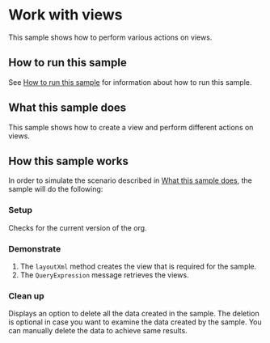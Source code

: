 # Work with views

This sample shows how to perform various actions on views.

## How to run this sample

See [How to run this sample](https://github.com/microsoft/PowerApps-Samples/blob/master/cds/README.md) for information about how to run this sample.

## What this sample does

This sample shows how to create a view and perform different actions on views.

## How this sample works

In order to simulate the scenario described in [What this sample does](#what-this-sample-does), the sample will do the following:

### Setup

Checks for the current version of the org.

### Demonstrate

1. The `layoutXml` method creates the view that is required for the sample.
2. The `QueryExpression` message retrieves the views.

### Clean up

Displays an option to delete all the data created in the sample. The deletion is optional in case you want to examine the data created by the sample. You can manually delete the data to achieve same results.
